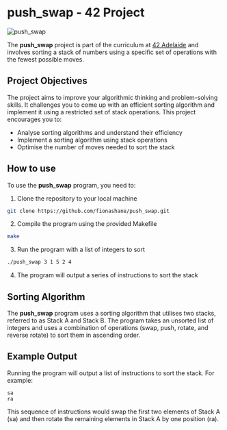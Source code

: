 # push_swap - 42 Project

![push_swap](https://img.shields.io/badge/push_swap-42-success)

The **push_swap** project is part of the curriculum at [42 Adelaide](https://www.42adel.org.au) and involves sorting a stack of numbers using a specific set of operations with the fewest possible moves.

## Project Objectives

The project aims to improve your algorithmic thinking and problem-solving skills. It challenges you to come up with an efficient sorting algorithm and implement it using a restricted set of stack operations. This project encourages you to:

- Analyse sorting algorithms and understand their efficiency
- Implement a sorting algorithm using stack operations
- Optimise the number of moves needed to sort the stack

## How to use

To use the **push_swap** program, you need to:
1. Clone the repository to your local machine
```bash
git clone https://github.com/fionashane/push_swap.git
```

2. Compile the program using the provided Makefile
```bash
make
```

3. Run the program with a list of integers to sort
```bash
./push_swap 3 1 5 2 4
```

4. The program will output a series of instructions to sort the stack

## Sorting Algorithm

The **push_swap** program uses a sorting algorithm that utilises two stacks, referred to as Stack A and Stack B. The program takes an unsorted list of integers and uses a combination of operations (swap, push, rotate, and reverse rotate) to sort them in ascending order.

## Example Output

Running the program will output a list of instructions to sort the stack. For example:
```
sa
ra
```

This sequence of instructions would swap the first two elements of Stack A (sa) and then rotate the remaining elements in Stack A by one position (ra).
